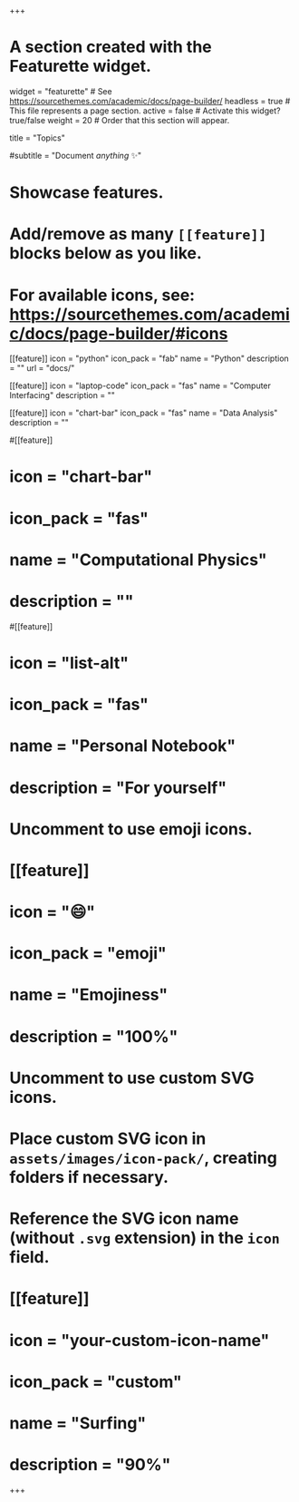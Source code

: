 +++

# A section created with the Featurette widget.
widget = "featurette"  # See https://sourcethemes.com/academic/docs/page-builder/
headless = true  # This file represents a page section.
active = false  # Activate this widget? true/false
weight = 20  # Order that this section will appear.

title = "Topics"

#subtitle = "Document _anything_ ✨"

# Showcase features.
# 
# Add/remove as many `[[feature]]` blocks below as you like.
# 
# For available icons, see: https://sourcethemes.com/academic/docs/page-builder/#icons

[[feature]]
  icon = "python"
  icon_pack = "fab"
  name = "Python"
  description = ""
  url = "docs/"

[[feature]]
  icon = "laptop-code"
  icon_pack = "fas"
  name = "Computer Interfacing"
  description = ""

[[feature]]
  icon = "chart-bar"
  icon_pack = "fas"
  name = "Data Analysis"
  description = ""

#[[feature]]
#  icon = "chart-bar"
#  icon_pack = "fas"
#  name = "Computational Physics"
#  description = ""  
  
#[[feature]]
#  icon = "list-alt"
#  icon_pack = "fas"
#  name = "Personal Notebook"
#  description = "For yourself"

# Uncomment to use emoji icons.
# [[feature]]
#  icon = ":smile:"
#  icon_pack = "emoji"
#  name = "Emojiness"
#  description = "100%"  

# Uncomment to use custom SVG icons.
# Place custom SVG icon in `assets/images/icon-pack/`, creating folders if necessary.
# Reference the SVG icon name (without `.svg` extension) in the `icon` field.
# [[feature]]
#  icon = "your-custom-icon-name"
#  icon_pack = "custom"
#  name = "Surfing"
#  description = "90%"

+++

